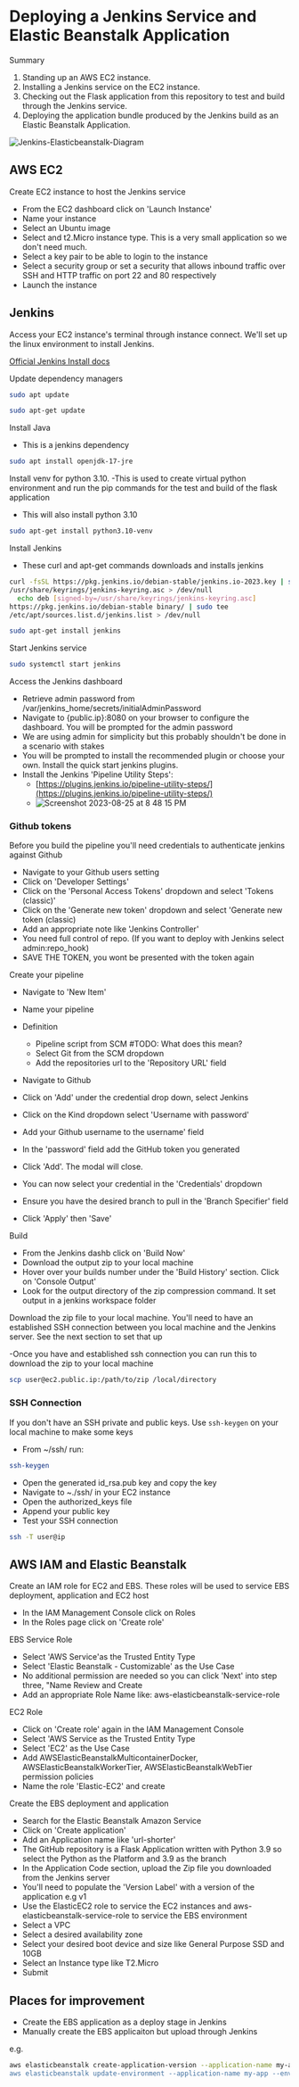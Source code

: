 # Deploying a Jenkins Service and Elastic Beanstalk Application

Summary

1. Standing up an AWS EC2 instance.
2. Installing a Jenkins service on the EC2 instance.
3. Checking out the Flask application from this repository to test and build through the Jenkins service.
4. Deploying the application bundle produced by the Jenkins build as an Elastic Beanstalk Application.

![Jenkins-Elasticbeanstalk-Diagram](./Jenkins-Elasticbeanstalk-Diagram.png)

## AWS EC2

Create EC2 instance to host the Jenkins service

- From the EC2 dashboard click on 'Launch Instance'
- Name your instance
- Select an Ubuntu image
- Select and t2.Micro instance type. This is a very small application so we don't need much.
- Select a key pair to be able to login to the instance
- Select a security group or set a security that allows inbound traffic over SSH and HTTP traffic on port 22 and 80 respectively
- Launch the instance

## Jenkins

Access your EC2 instance's terminal through instance connect. We'll set up the linux environment to install Jenkins.

[Official Jenkins Install docs](https://www.jenkins.io/doc/book/installing/linux/)

Update dependency managers

```bash
sudo apt update
```

```bash
sudo apt-get update
```

Install Java

- This is a jenkins dependency

```bash
sudo apt install openjdk-17-jre
```

Install venv for python 3.10.
-This is used to create virtual python environment and run the pip commands for the test and build of the flask application

- This will also install python 3.10

```bash
sudo apt-get install python3.10-venv
```

Install Jenkins

- These curl and apt-get commands downloads and installs jenkins

```bash
curl -fsSL https://pkg.jenkins.io/debian-stable/jenkins.io-2023.key | sudo tee
/usr/share/keyrings/jenkins-keyring.asc > /dev/null
  echo deb [signed-by=/usr/share/keyrings/jenkins-keyring.asc]
https://pkg.jenkins.io/debian-stable binary/ | sudo tee
/etc/apt/sources.list.d/jenkins.list > /dev/null

sudo apt-get install jenkins
```

Start Jenkins service

```bash
sudo systemctl start jenkins
```

Access the Jenkins dashboard

- Retrieve admin password from /var/jenkins_home/secrets/initialAdminPassword
- Navigate to {public.ip}:8080 on your browser to configure the dashboard. You will be prompted for the admin password
- We are using admin for simplicity but this probably shouldn't be done in a scenario with stakes
- You will be prompted to install the recommended plugin or choose your own. Install the quick start jenkins plugins.
- Install the Jenkins 'Pipeline Utility Steps':
  - [https://plugins.jenkins.io/pipeline-utility-steps/](https://plugins.jenkins.io/pipeline-utility-steps/)
  - ![Screenshot 2023-08-25 at 8 48 15 PM](https://github.com/elmorenox/Deploy_Jenkins_Server-EBS_Application/assets/8043346/3532d82d-9d18-472c-9b63-028cd1f932b0)

### Github tokens

Before you build the pipeline you'll need credentials to authenticate jenkins against Github

- Navigate to your Github users setting
- Click on 'Developer Settings'
- Click on the 'Personal Access Tokens' dropdown and select 'Tokens (classic)'
- Click on the 'Generate new token' dropdown and select 'Generate new token (classic)
- Add an appropriate note like 'Jenkins Controller'
- You need full control of repo. (If you want to deploy with Jenkins select admin:repo_hook)
- SAVE THE TOKEN, you wont be presented with the token again

Create your pipeline

- Navigate to 'New Item'
- Name your pipeline
- Definition

  - Pipeline script from SCM #TODO: What does this mean?
  - Select Git from the SCM dropdown
  - Add the repositories url to the 'Repository URL' field
- Navigate to Github
- Click on 'Add' under the credential drop down, select Jenkins
- Click on the Kind dropdown select 'Username with password'
- Add your Github username to the username' field
- In the 'password' field add the GitHub token you generated
- Click 'Add'. The modal will close.
- You can now select your credential in the 'Credentials' dropdown
- Ensure you have the desired branch to pull in the 'Branch Specifier' field
- Click 'Apply' then 'Save'

Build

- From the Jenkins dashb click on 'Build Now'
- Download the output zip to your local machine
- Hover over your builds number under the 'Build History' section. Click on 'Console Output'
- Look for the output directory of the zip compression command. It set output in a jenkins workspace folder

Download the zip file to your local machine. You'll need to have an established SSH connection between you local machine and the Jenkins server. See the next section to set that up

-Once you have and established ssh connection you can run this to download the zip to your local machine

```bash
scp user@ec2.public.ip:/path/to/zip /local/directory
```

### SSH Connection

If you don't have an SSH private and public keys. Use ``ssh-keygen`` on your local machine to make some keys

- From ~/ssh/ run:

```bash
ssh-keygen 
```

- Open the generated id_rsa.pub key and copy the key
- Navigate to ~./ssh/ in your EC2 instance
- Open the authorized_keys file
- Append your public key
- Test your SSH connection

```bash
ssh -T user@ip
```

## AWS IAM and Elastic Beanstalk

Create an IAM role for EC2 and EBS. These roles will be used to service EBS deployment, application and EC2 host

- In the IAM Management Console click on Roles
- In the Roles page click on 'Create role'

EBS Service Role

- Select 'AWS Service'as the Trusted Entity Type
- Select 'Elastic Beanstalk - Customizable' as the Use Case
- No additional permission are needed so you can click 'Next' into step three, "Name Review and Create
- Add an appropriate Role Name like: aws-elasticbeanstalk-service-role

EC2 Role

- Click on 'Create role' again in the IAM Management Console
- Select 'AWS Service as the Trusted Entity Type
- Select 'EC2' as the Use Case
- Add AWSElasticBeanstalkMulticontainerDocker, AWSElasticBeanstalkWorkerTier, AWSElasticBeanstalkWebTier permission policies
- Name the role 'Elastic-EC2' and create

Create the EBS deployment and application

- Search for the Elastic Beanstalk Amazon Service
- Click on 'Create application'
- Add an Application name like 'url-shorter'
- The GitHub repository is a Flask Application written with Python 3.9 so select the Python as the Platform and 3.9 as the branch
- In the Application Code section, upload the Zip file you downloaded from the Jenkins server
- You'll need to populate the 'Version Label' with a version of the application e.g v1
- Use the ElasticEC2 role to service the EC2 instances and aws-elasticbeanstalk-service-role to service the EBS environment
- Select a VPC
- Select a desired availability zone
- Select your desired boot device and size like General Purpose SSD and 10GB
- Select an Instance type like T2.Micro
- Submit

## Places for improvement

- Create the EBS application as a deploy stage in Jenkins
- Manually create the EBS applicaiton but upload through Jenkins

e.g.

```bash
aws elasticbeanstalk create-application-version --application-name my-app --version-label 12345 --source-bundle /path/to/bundle"
aws elasticbeanstalk update-environment --application-name my-app --environment-name MyApp-env --version-label 12345
```
